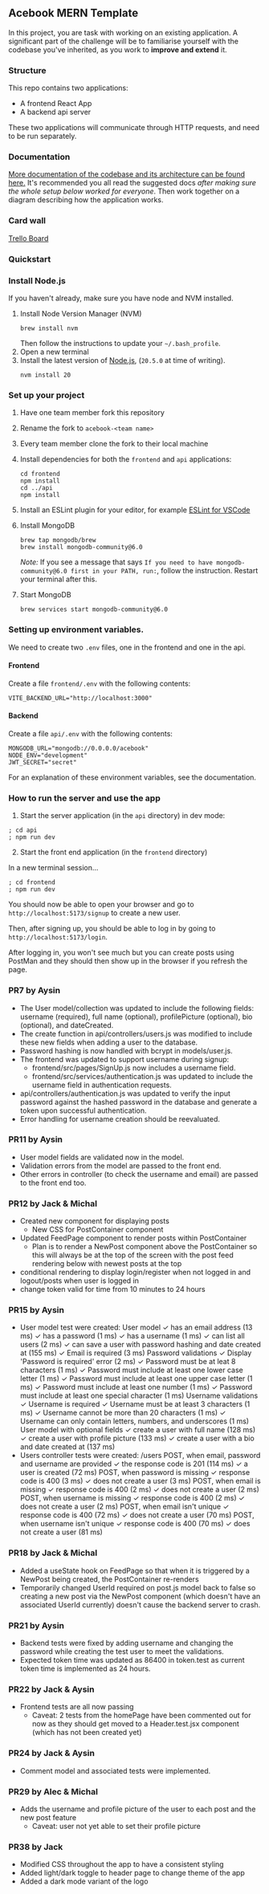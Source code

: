 ## Acebook MERN Template

In this project, you are task with working on an existing application. A
significant part of the challenge will be to familiarise yourself with the
codebase you've inherited, as you work to **improve and extend** it.

### Structure

This repo contains two applications:

- A frontend React App
- A backend api server

These two applications will communicate through HTTP requests, and need to be
run separately.

### Documentation

[More documentation of the codebase and its architecture can be found here.](./DOCUMENTATION.md)
It's recommended you all read the suggested docs _after making sure the whole
setup below worked for everyone_. Then work together on a diagram describing how
the application works.

### Card wall

[Trello Board](https://trello.com/b/Hq0zHnAt/acebook-team-b)

### Quickstart

### Install Node.js

If you haven't already, make sure you have node and NVM installed.

1. Install Node Version Manager (NVM)
   ```
   brew install nvm
   ```
   Then follow the instructions to update your `~/.bash_profile`.
2. Open a new terminal
3. Install the latest version of [Node.js](https://nodejs.org/en/), (`20.5.0` at
   time of writing).
   ```
   nvm install 20
   ```

### Set up your project

1. Have one team member fork this repository
2. Rename the fork to `acebook-<team name>`
3. Every team member clone the fork to their local machine
4. Install dependencies for both the `frontend` and `api` applications:
   ```
   cd frontend
   npm install
   cd ../api
   npm install
   ```
5. Install an ESLint plugin for your editor, for example
   [ESLint for VSCode](https://marketplace.visualstudio.com/items?itemName=dbaeumer.vscode-eslint)
6. Install MongoDB
   ```
   brew tap mongodb/brew
   brew install mongodb-community@6.0
   ```
   _Note:_ If you see a message that says
   `If you need to have mongodb-community@6.0 first in your PATH, run:`, follow
   the instruction. Restart your terminal after this.
7. Start MongoDB

   ```
   brew services start mongodb-community@6.0
   ```

### Setting up environment variables.

We need to create two `.env` files, one in the frontend and one in the api.

#### Frontend

Create a file `frontend/.env` with the following contents:

```
VITE_BACKEND_URL="http://localhost:3000"
```

#### Backend

Create a file `api/.env` with the following contents:

```
MONGODB_URL="mongodb://0.0.0.0/acebook"
NODE_ENV="development"
JWT_SECRET="secret"
```

For an explanation of these environment variables, see the documentation.

### How to run the server and use the app

1. Start the server application (in the `api` directory) in dev mode:

```
; cd api
; npm run dev
```

2. Start the front end application (in the `frontend` directory)

In a new terminal session...

```
; cd frontend
; npm run dev
```

You should now be able to open your browser and go to
`http://localhost:5173/signup` to create a new user.

Then, after signing up, you should be able to log in by going to
`http://localhost:5173/login`.

After logging in, you won't see much but you can create posts using PostMan and
they should then show up in the browser if you refresh the page.

### PR7 by Aysin

- The User model/collection was updated to include the following fields: username (required), full name (optional), profilePicture (optional), bio (optional), and dateCreated.
- The create function in api/controllers/users.js was modified to include these new fields when adding a user to the database.
- Password hashing is now handled with bcrypt in models/user.js.
- The frontend was updated to support username during signup:
  - frontend/src/pages/SignUp.js now includes a username field.
  - frontend/src/services/authentication.js was updated to include the username field in authentication requests.
- api/controllers/authentication.js was updated to verify the input password against the hashed password in the database and generate a token upon successful authentication.
- Error handling for username creation should be reevaluated.

### PR11 by Aysin

- User model fields are validated now in the model.
- Validation errors from the model are passed to the front end.
- Other errors in controller (to check the username and email) are passed to the front end too.

### PR12 by Jack & Michal

- Created new component for displaying posts
  - New CSS for PostContainer component
- Updated FeedPage component to render posts within PostContainer
  - Plan is to render a NewPost component above the PostContainer so this will always be at the top of the screen with the post feed rendering below with newest posts at the top
- conditional rendering to display login/register when not logged in and logout/posts when user is logged in
- change token valid for time from 10 minutes to 24 hours

### PR15 by Aysin

- User model test were created:
  User model
  ✓ has an email address (13 ms)
  ✓ has a password (1 ms)
  ✓ has a username (1 ms)
  ✓ can list all users (2 ms)
  ✓ can save a user with password hashing and date created at (155 ms)
  ✓ Email is required (3 ms)
  Password validations
  ✓ Display 'Password is required' error (2 ms)
  ✓ Password must be at leat 8 characters (1 ms)
  ✓ Password must include at least one lower case letter (1 ms)
  ✓ Password must include at least one upper case letter (1 ms)
  ✓ Password must include at least one number (1 ms)
  ✓ Password must include at least one special character (1 ms)
  Username validations
  ✓ Username is required
  ✓ Username must be at least 3 characters (1 ms)
  ✓ Username cannot be more than 20 characters (1 ms)
  ✓ Username can only contain letters, numbers, and underscores (1 ms)
  User model with optional fields
  ✓ create a user with full name (128 ms)
  ✓ create a user with profile picture (133 ms)
  ✓ create a user with a bio and date created at (137 ms)
- Users controller tests were created:
  /users
  POST, when email, password and username are provided
  ✓ the response code is 201 (114 ms)
  ✓ a user is created (72 ms)
  POST, when password is missing
  ✓ response code is 400 (3 ms)
  ✓ does not create a user (3 ms)
  POST, when email is missing
  ✓ response code is 400 (2 ms)
  ✓ does not create a user (2 ms)
  POST, when username is missing
  ✓ response code is 400 (2 ms)
  ✓ does not create a user (2 ms)
  POST, when email isn't unique
  ✓ response code is 400 (72 ms)
  ✓ does not create a user (70 ms)
  POST, when username isn't unique
  ✓ response code is 400 (70 ms)
  ✓ does not create a user (81 ms)

### PR18 by Jack & Michal

- Added a useState hook on FeedPage so that when it is triggered by a NewPost being created, the PostContainer re-renders
- Temporarily changed UserId required on post.js model back to false so creating a new post via the NewPost component (which doesn't have an associated UserId currently) doesn't cause the backend server to crash.

### PR21 by Aysin

- Backend tests were fixed by adding username and changing the password while creating the test user to meet the validations.
- Expected token time was updated as 86400 in token.test as current token time is implemented as 24 hours.

### PR22 by Jack & Aysin

- Frontend tests are all now passing
  - Caveat: 2 tests from the homePage have been commented out for now as they should get moved to a Header.test.jsx component (which has not been created yet)

### PR24 by Jack & Aysin

- Comment model and associated tests were implemented.

### PR29 by Alec & Michal

- Adds the username and profile picture of the user to each post and the new post feature
  - Caveat: user not yet able to set their profile picture

### PR38 by Jack

- Modified CSS throughout the app to have a consistent styling
- Added light/dark toggle to header page to change theme of the app
- Added a dark mode variant of the logo

